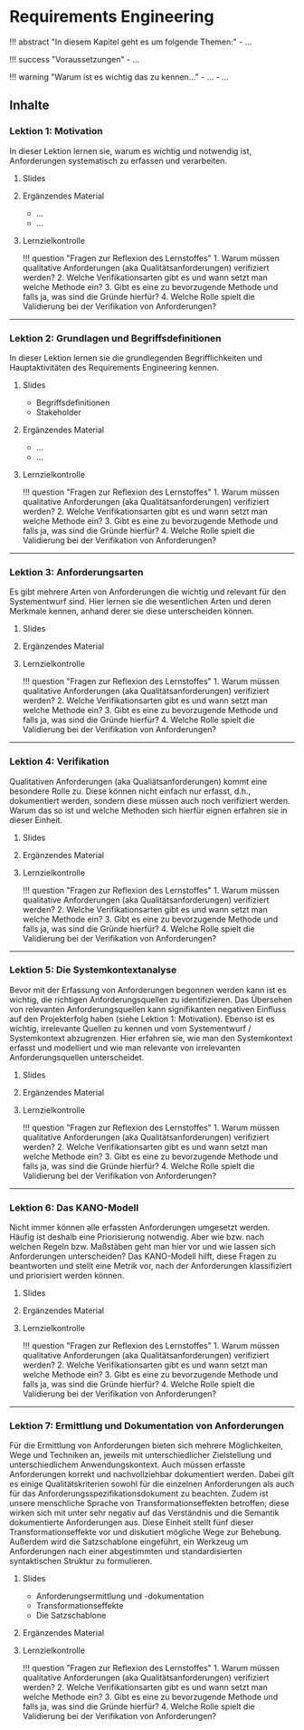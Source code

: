 # Requirements Engineering

!!! abstract "In diesem Kapitel geht es um folgende Themen:"
    - ...

!!! success "Voraussetzungen"
    - ...

!!! warning "Warum ist es wichtig das zu kennen..."
    - ...
    - ...


## Inhalte

### Lektion 1: Motivation

In dieser Lektion lernen sie, warum es wichtig und notwendig ist, Anforderungen systematisch zu erfassen und verarbeiten.

1. Slides
2. Ergänzendes Material
    - ...
    - ...
3. Lernzielkontrolle

    !!! question "Fragen zur Reflexion des Lernstoffes"
        1. Warum müssen qualitative Anforderungen (aka Qualitätsanforderungen) verifiziert werden?
        2. Welche Verifikationsarten gibt es und wann setzt man welche Methode ein?
        3. Gibt es eine zu bevorzugende Methode und falls ja, was sind die Gründe hierfür?
        4. Welche Rolle spielt die Validierung bei der Verifikation von Anforderungen?


---

### Lektion 2: Grundlagen und Begriffsdefinitionen

In dieser Lektion lernen sie die grundlegenden Begrifflichkeiten und Hauptaktivitäten des Requirements Engineering kennen.

1. Slides
    - Begriffsdefinitionen
    - Stakeholder
2. Ergänzendes Material
    - ...
    - ...
3. Lernzielkontrolle

    !!! question "Fragen zur Reflexion des Lernstoffes"
        1. Warum müssen qualitative Anforderungen (aka Qualitätsanforderungen) verifiziert werden?
        2. Welche Verifikationsarten gibt es und wann setzt man welche Methode ein?
        3. Gibt es eine zu bevorzugende Methode und falls ja, was sind die Gründe hierfür?
        4. Welche Rolle spielt die Validierung bei der Verifikation von Anforderungen?

---

### Lektion 3: Anforderungsarten

Es gibt mehrere Arten von Anforderungen die wichtig und relevant für den Systementwurf sind. Hier lernen sie die wesentlichen Arten und deren Merkmale kennen, anhand derer sie diese unterscheiden können.

1. Slides
2. Ergänzendes Material
3. Lernzielkontrolle

    !!! question "Fragen zur Reflexion des Lernstoffes"
        1. Warum müssen qualitative Anforderungen (aka Qualitätsanforderungen) verifiziert werden?
        2. Welche Verifikationsarten gibt es und wann setzt man welche Methode ein?
        3. Gibt es eine zu bevorzugende Methode und falls ja, was sind die Gründe hierfür?
        4. Welche Rolle spielt die Validierung bei der Verifikation von Anforderungen?    

---

### Lektion 4: Verifikation

Qualitativen Anforderungen (aka Qualiätsanforderungen) kommt eine besondere Rolle zu. Diese können nicht einfach nur erfasst, d.h., dokumentiert werden, sondern diese müssen auch noch verifiziert werden. Warum das so ist und welche Methoden sich hierfür eignen erfahren sie in dieser Einheit.

1. Slides
2. Ergänzendes Material
3. Lernzielkontrolle

    !!! question "Fragen zur Reflexion des Lernstoffes"
        1. Warum müssen qualitative Anforderungen (aka Qualitätsanforderungen) verifiziert werden?
        2. Welche Verifikationsarten gibt es und wann setzt man welche Methode ein?
        3. Gibt es eine zu bevorzugende Methode und falls ja, was sind die Gründe hierfür?
        4. Welche Rolle spielt die Validierung bei der Verifikation von Anforderungen?    

---

### Lektion 5: Die Systemkontextanalyse

Bevor mit der Erfassung von Anforderungen begonnen werden kann ist es wichtig, die richtigen Anforderungsquellen zu identifizieren. Das Übersehen von relevanten Anforderungsquellen kann signifikanten negativen Einfluss auf den Projekterfolg haben (siehe Lektion 1: Motivation). Ebenso ist es wichtig, irrelevante Quellen zu kennen und vom Systementwurf / Systemkontext abzugrenzen. Hier erfahren sie, wie  man den Systemkontext erfasst und modelliert und wie man relevante von irrelevanten Anforderungsquellen unterscheidet.

1. Slides
2. Ergänzendes Material
3. Lernzielkontrolle

    !!! question "Fragen zur Reflexion des Lernstoffes"
        1. Warum müssen qualitative Anforderungen (aka Qualitätsanforderungen) verifiziert werden?
        2. Welche Verifikationsarten gibt es und wann setzt man welche Methode ein?
        3. Gibt es eine zu bevorzugende Methode und falls ja, was sind die Gründe hierfür?
        4. Welche Rolle spielt die Validierung bei der Verifikation von Anforderungen?   

---

### Lektion 6: Das KANO-Modell

Nicht immer können alle erfassten Anforderungen umgesetzt werden. Häufig ist deshalb eine Priorisierung notwendig. Aber wie bzw. nach welchen Regeln bzw. Maßstäben geht man hier vor und wie lassen sich Anforderungen unterscheiden? Das KANO-Modell hilft, diese Fragen zu beantworten und stellt eine Metrik vor, nach der Anforderungen klassifiziert und priorisiert werden können. 

1. Slides
2. Ergänzendes Material
3. Lernzielkontrolle

    !!! question "Fragen zur Reflexion des Lernstoffes"
        1. Warum müssen qualitative Anforderungen (aka Qualitätsanforderungen) verifiziert werden?
        2. Welche Verifikationsarten gibt es und wann setzt man welche Methode ein?
        3. Gibt es eine zu bevorzugende Methode und falls ja, was sind die Gründe hierfür?
        4. Welche Rolle spielt die Validierung bei der Verifikation von Anforderungen? 

---

### Lektion 7: Ermittlung und Dokumentation von Anforderungen

Für die Ermittlung von Anforderungen bieten sich mehrere Möglichkeiten, Wege und Techniken an, jeweils mit unterschiedlicher Zielstellung und unterschiedlichem Anwendungskontext. Auch müssen erfasste Anforderungen korrekt und nachvollziehbar dokumentiert werden. Dabei gilt es einige Qualitätskriterien sowohl für die einzelnen Anforderungen als auch für das Anforderungsspezifikationsdokument zu beachten. Zudem ist unsere menschliche Sprache von Transformationseffekten betroffen; diese wirken sich mit unter sehr negativ auf das Verständnis und die Semantik dokumentierte Anforderungen aus. Diese Einheit stellt fünf dieser Transformationseffekte vor und diskutiert mögliche Wege zur Behebung. Außerdem wird die Satzschablone eingeführt, ein Werkzeug um Anforderungen nach einer abgestimmten und standardisierten syntaktischen Struktur zu formulieren.

1. Slides
    - Anforderungsermittlung und -dokumentation
    - Transformationseffekte
    - Die Satzschablone

2. Ergänzendes Material
3. Lernzielkontrolle

    !!! question "Fragen zur Reflexion des Lernstoffes"
        1. Warum müssen qualitative Anforderungen (aka Qualitätsanforderungen) verifiziert werden?
        2. Welche Verifikationsarten gibt es und wann setzt man welche Methode ein?
        3. Gibt es eine zu bevorzugende Methode und falls ja, was sind die Gründe hierfür?
        4. Welche Rolle spielt die Validierung bei der Verifikation von Anforderungen? 
